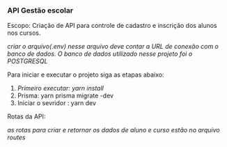 ### API Gestão escolar


Escopo: Criação de API para controle de cadastro e inscrição dos alunos nos cursos.

*criar o arquivo(.env) nesse arquivo deve contar a URL de conexão com o banco de dados. O banco de dados utilizado nesse projeto foi o POSTGRESQL*

Para iniciar e executar o projeto siga as etapas abaixo:

1. *Primeiro executar: yarn install*
2. Prisma: yarn prisma migrate -dev
3. Iniciar o sevridor : yarn dev

Rotas da API:

*as rotas para criar e retornar os dados de aluno e curso estão no arquivo routes*
